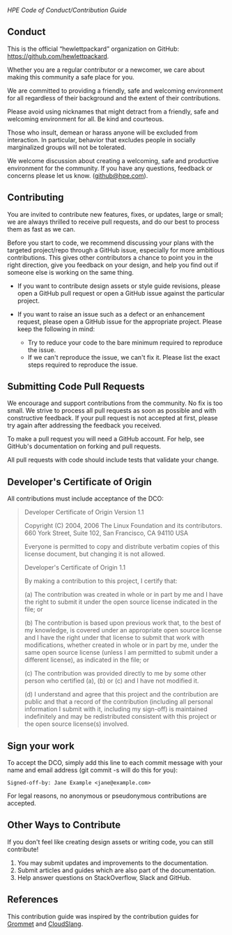 *HPE Code of Conduct/Contribution Guide*

Conduct
-------
This is the official “hewlettpackard” organization on GitHub: https://github.com/hewlettpackard.

Whether you are a regular contributor or a newcomer, we care about making this community a safe place for you.

We are committed to providing a friendly, safe and welcoming environment for all regardless of their background and the extent of their contributions.

Please avoid using nicknames that might detract from a friendly, safe and welcoming environment for all. Be kind and courteous.

Those who insult, demean or harass anyone will be excluded from interaction. In particular, behavior that excludes people in socially marginalized groups will not be tolerated.

We welcome discussion about creating a welcoming, safe and productive environment for the community. If you have any questions, feedback or concerns please let us know. (github@hpe.com).

Contributing
------------
You are invited to contribute new features, fixes, or updates, large or small; we are always thrilled to receive pull requests, and do our best to process them as fast as we can.

Before you start to code, we recommend discussing your plans with the targeted project/repo through a GitHub issue, especially for more ambitious contributions. This gives other contributors a chance to point you in the right direction, give you feedback on your design, and help you find out if someone else is working on the same thing.

* If you want to contribute design assets or style guide revisions, please open a GitHub pull request or open a GitHub issue against the particular project.
* If you want to raise an issue such as a defect or an enhancement request, please open a GitHub issue for the appropriate project. Please keep the following in mind:

    * Try to reduce your code to the bare minimum required to reproduce the issue.
    * If we can't reproduce the issue, we can't fix it. Please list the exact steps required to reproduce the issue.
    
Submitting Code Pull Requests
-----------------------------
We encourage and support contributions from the community. No fix is too small. We strive to process all pull requests as soon as possible and with constructive feedback. If your pull request is not accepted at first, please try again after addressing the feedback you received.

To make a pull request you will need a GitHub account. For help, see GitHub's documentation on forking and pull requests.

All pull requests with code should include tests that validate your change.

Developer's Certificate of Origin
---------------------------------
All contributions must include acceptance of the DCO:
> Developer Certificate of Origin Version 1.1
> 
> Copyright (C) 2004, 2006 The Linux Foundation and its contributors. 660
> York Street, Suite 102, San Francisco, CA 94110 USA
> 
> Everyone is permitted to copy and distribute verbatim copies of this
> license document, but changing it is not allowed.
> 
> Developer's Certificate of Origin 1.1
> 
> By making a contribution to this project, I certify that:
> 
> \(a) The contribution was created in whole or in part by me and I have
> the right to submit it under the open source license indicated in the
> file; or
> 
> \(b) The contribution is based upon previous work that, to the best of my
> knowledge, is covered under an appropriate open source license and I
> have the right under that license to submit that work with
> modifications, whether created in whole or in part by me, under the same
> open source license (unless I am permitted to submit under a different
> license), as indicated in the file; or
> 
> \(c) The contribution was provided directly to me by some other person
> who certified (a), (b) or (c) and I have not modified it.
> 
> \(d) I understand and agree that this project and the contribution are
> public and that a record of the contribution (including all personal
> information I submit with it, including my sign-off) is maintained
> indefinitely and may be redistributed consistent with this project or
> the open source license(s) involved.

Sign your work
--------------
To accept the DCO, simply add this line to each commit message with your name and email address (git commit -s will do this for you):

    Signed-off-by: Jane Example <jane@example.com>

For legal reasons, no anonymous or pseudonymous contributions are accepted.

Other Ways to Contribute
------------------------
If you don't feel like creating design assets or writing code, you can still contribute!

1.	You may submit updates and improvements to the documentation.
2.	Submit articles and guides which are also part of the documentation.
3.	Help answer questions on StackOverflow, Slack and GitHub.

References
----------
This contribution guide was inspired by the contribution guides for [Grommet](https://github.com/grommet/grommet/blob/master/CONTRIBUTING.md) and [CloudSlang](http://www.cloudslang.io/#/docs#contributing-code).
